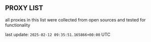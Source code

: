 ## PROXY LIST

all proxies in this list were collected from open sources and tested for functionality

last update: `2025-02-12 09:35:51.165866+00:00` UTC